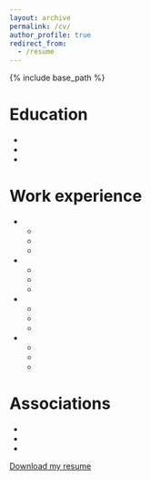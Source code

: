 ```yaml
---
layout: archive
permalink: /cv/
author_profile: true
redirect_from:
  - /resume
---
```


{% include base_path %}

Education
======
* 
* 
* 

Work experience
======
* 
  * 
  *  
  * 

* 
  * 
  * 
  * 
  
* 
  * 
  * 
  * 
  
* 
  * 
  * 
  * 
  


Associations
======
* 
* 
* 

[Download my resume](https://github.com/AnthonyHoudaille/AnthonyHoudaille.github.io/images/Anthony's-Resume.pdf)
